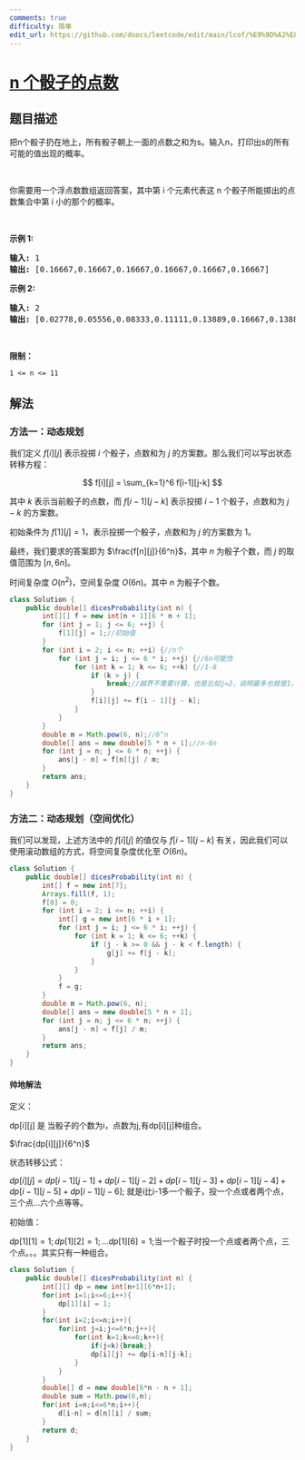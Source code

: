 ```yaml
---
comments: true
difficulty: 简单
edit_url: https://github.com/doocs/leetcode/edit/main/lcof/%E9%9D%A2%E8%AF%95%E9%A2%9860.%20n%E4%B8%AA%E9%AA%B0%E5%AD%90%E7%9A%84%E7%82%B9%E6%95%B0/README.md
---
```


<!-- problem:start -->

# [n 个骰子的点数](https://leetcode.cn/problems/nge-tou-zi-de-dian-shu-lcof/)

## 题目描述

<!-- description:start -->

<p>把n个骰子扔在地上，所有骰子朝上一面的点数之和为s。输入n，打印出s的所有可能的值出现的概率。</p>

<p>&nbsp;</p>

<p>你需要用一个浮点数数组返回答案，其中第 i 个元素代表这 n 个骰子所能掷出的点数集合中第 i 小的那个的概率。</p>

<p>&nbsp;</p>

<p><strong>示例 1:</strong></p>

<pre><strong>输入:</strong> 1
<strong>输出:</strong> [0.16667,0.16667,0.16667,0.16667,0.16667,0.16667]
</pre>

<p><strong>示例&nbsp;2:</strong></p>

<pre><strong>输入:</strong> 2
<strong>输出:</strong> [0.02778,0.05556,0.08333,0.11111,0.13889,0.16667,0.13889,0.11111,0.08333,0.05556,0.02778]</pre>

<p>&nbsp;</p>

<p><strong>限制：</strong></p>

<p><code>1 &lt;= n &lt;= 11</code></p>

<!-- description:end -->

## 解法

### 方法一：动态规划

我们定义 $f[i][j]$ 表示投掷 $i$ 个骰子，点数和为 $j$ 的方案数。那么我们可以写出状态转移方程：

$$
f[i][j] = \sum_{k=1}^6 f[i-1][j-k]
$$

其中 $k$ 表示当前骰子的点数，而 $f[i-1][j-k]$ 表示投掷 $i-1$ 个骰子，点数和为 $j-k$ 的方案数。

初始条件为 $f[1][j] = 1$，表示投掷一个骰子，点数和为 $j$ 的方案数为 $1$。

最终，我们要求的答案即为 $\frac{f[n][j]}{6^n}$，其中 $n$ 为骰子个数，而 $j$ 的取值范围为 $[n, 6n]$。

时间复杂度 $O(n^2)$，空间复杂度 $O(6n)$。其中 $n$ 为骰子个数。

```java
class Solution {
    public double[] dicesProbability(int n) {
        int[][] f = new int[n + 1][6 * n + 1];
        for (int j = 1; j <= 6; ++j) {
            f[1][j] = 1;//初始值
        }
        for (int i = 2; i <= n; ++i) {//n个
            for (int j = i; j <= 6 * i; ++j) {//6n可能性
                for (int k = 1; k <= 6; ++k) {//1-6
                    if (k > j) {
                        break;//越界不需要计算，也是比如j=2，说明最多也就是1，2
                    }
                    f[i][j] += f[i - 1][j - k];
                }
            }
        }
        double m = Math.pow(6, n);//6^n
        double[] ans = new double[5 * n + 1];//n-6n
        for (int j = n; j <= 6 * n; ++j) {
            ans[j - n] = f[n][j] / m;
        }
        return ans;
    }
}
```

### 方法二：动态规划（空间优化）

我们可以发现，上述方法中的 $f[i][j]$ 的值仅与 $f[i-1][j-k]$ 有关，因此我们可以使用滚动数组的方式，将空间复杂度优化至 $O(6n)$。


```java
class Solution {
    public double[] dicesProbability(int n) {
        int[] f = new int[7];
        Arrays.fill(f, 1);
        f[0] = 0;
        for (int i = 2; i <= n; ++i) {
            int[] g = new int[6 * i + 1];
            for (int j = i; j <= 6 * i; ++j) {
                for (int k = 1; k <= 6; ++k) {
                    if (j - k >= 0 && j - k < f.length) {
                        g[j] += f[j - k];
                    }
                }
            }
            f = g;
        }
        double m = Math.pow(6, n);
        double[] ans = new double[5 * n + 1];
        for (int j = n; j <= 6 * n; ++j) {
            ans[j - n] = f[j] / m;
        }
        return ans;
    }
}
```

#### 帅地解法
<p>定义：</p>

dp[i][j] 是 当骰子的个数为i，点数为j,有dp[i][j]种组合。

$\frac{dp[i][j]}{6^n}$

<p>状态转移公式：</p>

$dp[i][j] = dp[i-1][j-1] + dp[i-1][j-2] + dp[i-1][j-3] + dp[i-1][j-4] + dp[i-1][j-5] + dp[i-1][j-6];$
就是i比i-1多一个骰子，投一个点或者两个点，三个点...六个点等等。

<p>初始值：</p>

$dp[1][1]=1;dp[1][2]=1;...dp[1][6]=1;$当一个骰子时投一个点或者两个点，三个点。。。其实只有一种组合。


````java
class Solution {
    public double[] dicesProbability(int n) {
        int[][] dp = new int[n+1][6*n+1];
        for(int i=1;i<=6;i++){
            dp[1][i] = 1;
        }
        for(int i=2;i<=n;i++){
            for(int j=i;j<=6*n;j++){
                for(int k=1;k<=6;k++){
                    if(j<k){break;}
                    dp[i][j] += dp[i-n][j-k];
                }
            }
        }
        double[] d = new double[6*n - n + 1];
        double sum = Math.pow(6,n);
        for(int i=n;i<=6*n;i++){
            d[i-n] = d[n][i] / sum;
        }
        return d;
    }
}
````
